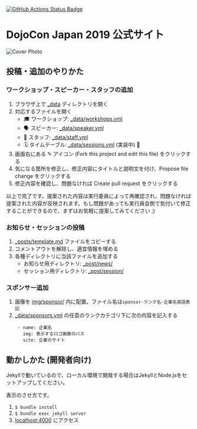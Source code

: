 [![GitHub Actions Status Badge](https://github.com/coderdojo-japan/dojocon2019.coderdojo.jp/workflows/Ruby/badge.svg)](https://github.com/coderdojo-japan/dojocon2019.coderdojo.jp/actions)

# DojoCon Japan 2019 公式サイト
![Cover Photo](https://github.com/coderdojo-japan/dojocon2019.coderdojo.jp/blob/master/img/main.png?raw=true)

## 投稿・追加のやりかた

### ワークショップ・スピーカー・スタッフの追加
1. ブラウザ上で [_data](https://github.com/coderdojo-japan/dojocon2019.coderdojo.jp/tree/master/_data) ディレクトリを開く
2. 対応するファイルを開く
   - :mortar_board: ワークショップ: [_data/workshops.yml](https://github.com/coderdojo-japan/dojocon2019.coderdojo.jp/blob/master/_data/workshops.yml)
   - :speaking_head: スピーカー: [_data/speaker.yml](https://github.com/coderdojo-japan/dojocon2019.coderdojo.jp/blob/master/_data/speaker.yml)
   - :busts_in_silhouette: スタッフ: [_data/staff.yml](https://github.com/coderdojo-japan/dojocon2019.coderdojo.jp/blob/master/_data/staff.yml)
   - :spiral_calendar: タイムテーブル: [_data/sessions.yml](https://github.com/coderdojo-japan/dojocon2019.coderdojo.jp/blob/master/_data/sessions.yml) (実装中) 🚧
3. 画面右にある ✎ アイコン (Fork this project and edit this file) をクリックする
4. 気になる箇所を修正し、修正内容にタイトルと説明文を付け、Propose file change をクリックする
5. 修正内容を確認し、問題なければ Create pull request をクリックする

以上で完了です。提案された内容は実行委員によって再確認され、問題なければ提案された内容が反映されます。もし問題があっても実行員会側で気付いて修正することができるので、まずはお気軽に提案してみてください ;)

### お知らせ・セッションの投稿
1. [_posts/template.md](https://github.com/coderdojo-japan/dojocon2019.coderdojo.jp/blob/master/_posts/template.md) ファイルをコピーする
1. コメントアウトを解除し、適宜情報を埋める
1. 各種ディレクトリに当該ファイルを追加する
   - お知らせ用ディレクトリ: [_post/news/](https://github.com/coderdojo-japan/dojocon2019.coderdojo.jp/tree/master/_posts/news)
   - セッション用ディレクトリ: [_post/session/](https://github.com/coderdojo-japan/dojocon2019.coderdojo.jp/tree/master/_posts/session)

### スポンサー追加
1. 画像を [img/sponsor/](https://github.com/coderdojo-japan/dojocon2019.coderdojo.jp/tree/master/img/sponsor) 内に配置。ファイル名は`sponsor-ランク名-企業名英語表記`
1. [_data/sponsors.yml](https://github.com/coderdojo-japan/dojocon2019.coderdojo.jp/blob/master/_data/sponsors.yml) の任意のランクカテゴリ下に次の内容を記入する
   ```
    - name: 企業名  
      img: 表示するロゴ画像のパス
      site: 企業のサイト
   ```

## 動かしかた (開発者向け)
Jekyllで動いているので、ローカル環境で開発する場合はJekyllとNode.jsをセットアップしてください。

表示のさせ方です。

1. `$ bundle install`
1. `$ bundle exec jekyll server`
1. [localhost:4000](http://localhost:4000/) にアクセス

